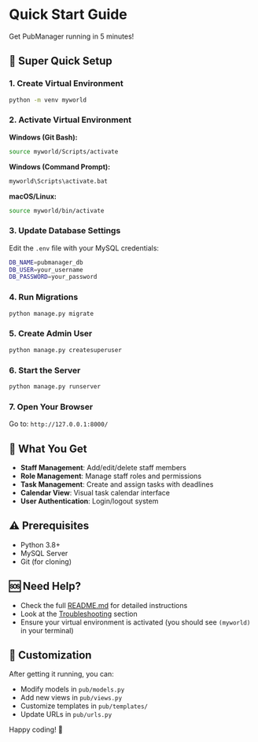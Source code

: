 # Quick Start Guide

Get PubManager running in 5 minutes!

## 🚀 Super Quick Setup

### 1. Create Virtual Environment
```bash
python -m venv myworld
```

### 2. Activate Virtual Environment
**Windows (Git Bash):**
```bash
source myworld/Scripts/activate
```

**Windows (Command Prompt):**
```bash
myworld\Scripts\activate.bat
```

**macOS/Linux:**
```bash
source myworld/bin/activate
```

### 3. Update Database Settings
Edit the `.env` file with your MySQL credentials:
```bash
DB_NAME=pubmanager_db
DB_USER=your_username
DB_PASSWORD=your_password
```

### 4. Run Migrations
```bash
python manage.py migrate
```

### 5. Create Admin User
```bash
python manage.py createsuperuser
```

### 6. Start the Server
```bash
python manage.py runserver
```

### 7. Open Your Browser
Go to: `http://127.0.0.1:8000/`

## 🎯 What You Get

- **Staff Management**: Add/edit/delete staff members
- **Role Management**: Manage staff roles and permissions  
- **Task Management**: Create and assign tasks with deadlines
- **Calendar View**: Visual task calendar interface
- **User Authentication**: Login/logout system

## ⚠️ Prerequisites

- Python 3.8+
- MySQL Server
- Git (for cloning)

## 🆘 Need Help?

- Check the full [README.md](README.md) for detailed instructions
- Look at the [Troubleshooting](README.md#troubleshooting) section
- Ensure your virtual environment is activated (you should see `(myworld)` in your terminal)

## 🔧 Customization

After getting it running, you can:
- Modify models in `pub/models.py`
- Add new views in `pub/views.py`
- Customize templates in `pub/templates/`
- Update URLs in `pub/urls.py`

Happy coding! 🎉
